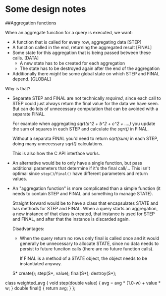 # Some design notes

##Aggregation functions

When an aggregate function for a query is executed, we want:
- A function that is called for every row, aggregating data [STEP]
- A function called in the end, returning the aggregated result [FINAL]
- Some state for this aggregation that is being passed between these calls. [DATA]
    - A new state has to be created for each aggregation
    - The state has to be destroyed again after the end of the aggregation
- Additionally there *might* be some global state on which STEP and FINAL depend. [GLOBAL]

Why is that?
- Separate STEP and FINAL are not technically *required*, since each
    call to STEP could just always return the final value for the data we have seen.
    But can do lots of unnecessary computation that can be avoided with a separate FINAL.

    For example when aggregating *sqrt(a^2 + b^2 + c^2 + ....)* you update the
    sum of squares in each STEP and calculate the *sqrt()* in FINAL.

    Without a separata FINAL you'd need to return *sqrt(sum)* in each STEP, doing many
    unnecessary *sqrt()* calculations.

    This is also how the C API interface works.

- An alternative would be to only have a single function, but pass additional
    parameters that determine if it's the final call/... This isn't optimal
    since `step()`/`final()` have different parameters and return values.

- An "aggregation function" is more complicated than a simple function (it
    needs to contain STEP and FINAL and something to manage STATE).

    Straight forward would be to have a class that encapsulates STATE and
    has methods for STEP and FINAL. When a query starts an aggregation, a
    new instance of that class is created, that instance is used for STEP
    and FINAL, and after that the instance is discarded again.

    Disadvantages:

    - When the query return no rows only final is called once and it would
        generally be unnecessary to allocate STATE, since no data needs to
        persist to future funciton calls (there are no future function calls).
        
        If FINAL is a method of a STATE object, the object needs to be
        instantiated anyway.

    S* create();
    step(S*, value);
    final(S*);
    destroy(S*);

class weighted_avg {
    void step(double value) {
        avg = avg * (1.0-w) + value * w;
    }
    double final() {
        return avg;
    }
};



